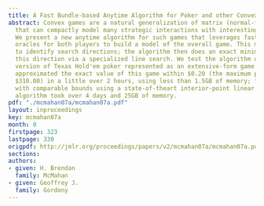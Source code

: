 ```yaml
---
title: A Fast Bundle-based Anytime Algorithm for Poker and other Convex Games
abstract: Convex games are a natural generalization of matrix (normal-form) games
  that can compactly model many strategic interactions with interesting structure.
  We present a new anytime algorithm for such games that leverages fast best-response
  oracles for both players to build a model of the overall game. This model is used
  to identify search directions; the algorithm then does an exact minimization in
  this direction via a specialized line search. We test the algorithm on a simplified
  version of Texas Hold'em poker represented as an extensive-form game. Our algorithm
  approximated the exact value of this game within $0.20 (the maximum pot size is
  $310.00) in a little over 2 hours, using less than 1.5GB of memory; finding a solution
  with comparable bounds using a state-of-theart interior-point linear programming
  algorithm took over 4 days and 25GB of memory.
pdf: "./mcmahan07a/mcmahan07a.pdf"
layout: inproceedings
key: mcmahan07a
month: 0
firstpage: 323
lastpage: 330
origpdf: http://jmlr.org/proceedings/papers/v2/mcmahan07a/mcmahan07a.pdf
sections: 
authors:
- given: H. Brendan
  family: McMahan
- given: Geoffrey J.
  family: Gordony
---
```

